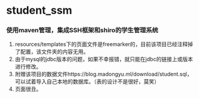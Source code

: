 # student_ssm
### 使用maven管理，集成SSH框架和shiro的学生管理系统
1. resources/templates下的页面文件是freemarker的，目前该项目已经注释掉了配置，该文件夹的内容无用。
2. 由于mysql的jdbc版本的问题，如果不幸报错，就只能在jdbc的链接上或版本进行修改。
3. 附赠该项目的数据文件https://blog.madongyu.ml/download/student.sql，可以试着导入自己本地的数据库。（表的设计不是很好，莫笑）
4. 页面很丑。

